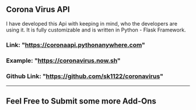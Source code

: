 ## Corona Virus API

I have developed this Api with keeping in mind, who the developers are using it. It is fully customizable and is written in Python - Flask Framework. 

### Link: "https://coronaapi.pythonanywhere.com"

### Example: "https://coronavirus.now.sh"
### Github Link: "https://github.com/sk1122/coronavirus"

---
Feel Free to Submit some more Add-Ons
---
